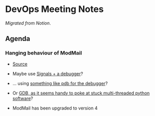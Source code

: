 # DevOps Meeting Notes

*Migrated from Notion*.

## Agenda

### Hanging behaviour of ModMail

- [Source](https://discord.com/channels/267624335836053506/675756741417369640/1036720683067134052)
- Maybe use [Signals + a debugger](https://stackoverflow.com/a/25329467)?
- ... using [something like pdb for the
  debugger](https://wiki.python.org/moin/PythonDebuggingTools)?
- Or [GDB, as it seems handy to poke at stuck multi-threaded python
  software](https://wiki.python.org/moin/DebuggingWithGdb)?

- ModMail has been upgraded to version 4

<!-- vim: set textwidth=80 sw=2 ts=2: -->
